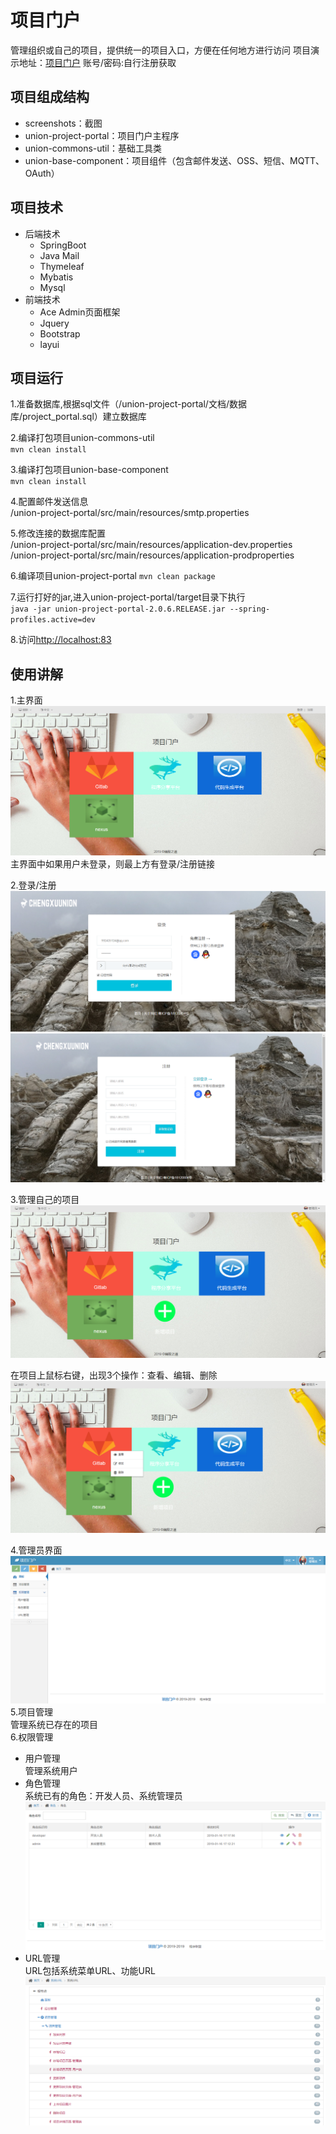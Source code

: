 # 项目门户
管理组织或自己的项目，提供统一的项目入口，方便在任何地方进行访问
项目演示地址：[项目门户](http://47.106.230.123:83) 账号/密码:自行注册获取
## 项目组成结构
+ screenshots：截图
+ union-project-portal：项目门户主程序
+ union-commons-util：基础工具类
+ union-base-component：项目组件（包含邮件发送、OSS、短信、MQTT、OAuth）
## 项目技术
+ 后端技术
   + SpringBoot
   + Java Mail   
   + Thymeleaf
   + Mybatis
   + Mysql
+ 前端技术
   + Ace Admin页面框架
   + Jquery
   + Bootstrap
   + layui
## 项目运行
1.准备数据库,根据sql文件（/union-project-portal/文档/数据库/project_portal.sql）建立数据库   

2.编译打包项目union-commons-util  
`mvn clean install`  

3.编译打包项目union-base-component  
`mvn clean install`  

4.配置邮件发送信息  
/union-project-portal/src/main/resources/smtp.properties  

5.修改连接的数据库配置  
/union-project-portal/src/main/resources/application-dev.properties  
/union-project-portal/src/main/resources/application-prodproperties  

6.编译项目union-project-portal 
`mvn clean package`  

7.运行打好的jar,进入union-project-portal/target目录下执行  
`java -jar union-project-portal-2.0.6.RELEASE.jar --spring-profiles.active=dev`  

8.访问[http://localhost:83](http://localhost:83)  

## 使用讲解  
1.主界面  
![主界面](https://github.com/youpanpan/project_portal/blob/master/screenshots/%E9%A1%B9%E7%9B%AE%E9%97%A8%E6%88%B7%E4%B8%BB%E7%95%8C%E9%9D%A2.png?raw=true)  
主界面中如果用户未登录，则最上方有登录/注册链接  

2.登录/注册  
![登录](https://github.com/youpanpan/project_portal/blob/master/screenshots/%E7%99%BB%E5%BD%95.png?raw=true)   
![注册](https://github.com/youpanpan/project_portal/blob/master/screenshots/%E6%B3%A8%E5%86%8C.png?raw=true)   

3.管理自己的项目    
![管理项目](https://github.com/youpanpan/project_portal/blob/master/screenshots/%E7%99%BB%E5%BD%95%E5%90%8E.png?raw=true)  

在项目上鼠标右键，出现3个操作：查看、编辑、删除  
![鼠标右键](https://github.com/youpanpan/project_portal/blob/master/screenshots/%E9%BC%A0%E6%A0%87%E5%8F%B3%E9%94%AE.png?raw=true)   

4.管理员界面  
![管理员界面](https://github.com/youpanpan/project_portal/blob/master/screenshots/%E7%AE%A1%E7%90%86%E7%95%8C%E9%9D%A2.png?raw=true)  
5.项目管理  
管理系统已存在的项目  
6.权限管理  
- 用户管理  
管理系统用户
- 角色管理  
系统已有的角色：开发人员、系统管理员  
![角色管理](https://github.com/youpanpan/project_portal/blob/master/screenshots/%E8%A7%92%E8%89%B2%E7%AE%A1%E7%90%86.png?raw=true)  
- URL管理  
URL包括系统菜单URL、功能URL  
![URL管理](https://github.com/youpanpan/project_portal/blob/master/screenshots/URL%E7%AE%A1%E7%90%86.png?raw=true)  
